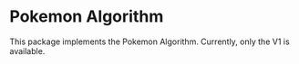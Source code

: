 # Pokemon Algorithm

This package implements the Pokemon Algorithm. Currently, only the V1 is available.
